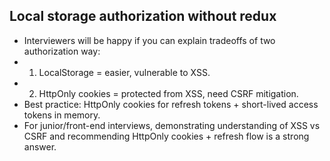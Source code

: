 ## Local storage authorization without redux
- Interviewers will be happy if you can explain tradeoffs of two authorization way:
- 1. LocalStorage = easier, vulnerable to XSS.
- 2. HttpOnly cookies = protected from XSS, need CSRF mitigation.
- Best practice: HttpOnly cookies for refresh tokens + short-lived access tokens in memory.
- For junior/front-end interviews, demonstrating understanding of XSS vs CSRF and recommending HttpOnly cookies + refresh flow is a strong answer.

